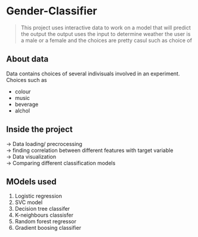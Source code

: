 # Gender-Classifier
> This project uses interactive data to work on a model that will predict the output
the output uses the input to determine weather the user is a male or a female
and the choices are pretty casul such as choice of<br />


## About data
Data contains choices of several indivisuals involved in an experiment. Choices such as
- colour<br />
- music<br />
- beverage<br />
- alchol<br />

## Inside the project 
<!-- prject oonsists of <br /> -->
-> Data loading/ precrocessing<br />
-> finding correlation between different features with target variable <br />
-> Data visualization <br />
-> Comparing different classification models

## MOdels used
1. Logistic regression <br /> 
2. SVC model
3. Decision tree classifer
4. K-neighbours classisfer
5. Random forest regressor
6. Gradient boosing classifier

